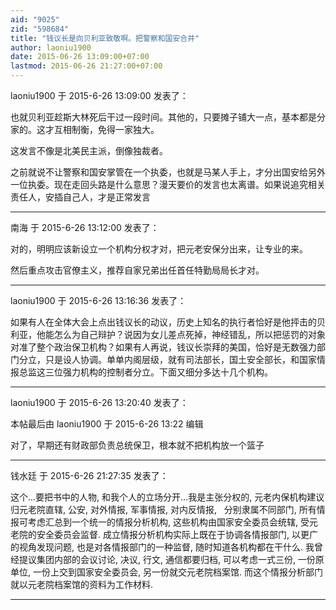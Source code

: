 ```yaml
---
aid: "9025"
zid: "598684"
title: "钱议长是向贝利亚致敬啊。把警察和国安合并"
author: laoniu1900
date: 2015-06-26 13:09:00+07:00
lastmod: 2015-06-26 21:27:00+07:00
---
```


laoniu1900 于 2015-6-26 13:09:00 发表了：

也就贝利亚趁斯大林死后干过一段时间。其他的，只要摊子铺大一点，基本都是分家的。这才互相制衡，免得一家独大。

这发言不像是北美民主派，倒像独裁者。

之前就说不让警察和国安掌管在一个执委，也就是马某人手上，才分出国安给另外一位执委。现在走回头路是什么意思？漫天要价的发言也太离谱。如果说追究相关责任人，安插自己人，才是正常发言

---

南海 于 2015-6-26 13:12:00 发表了：

对的，明明应该新设立一个机构分权才对，把元老安保分出来，让专业的来。

然后重点攻击官僚主义，推荐自家兄弟出任首任特勤局局长才对。

---

laoniu1900 于 2015-6-26 13:16:36 发表了：

如果有人在全体大会上点出钱议长的动议，历史上知名的执行者恰好是他抨击的贝利亚，他能怎么为自己辩护？说因为女儿差点死掉，神经错乱，所以把惩罚的对象对准了整个政治保卫机构？如果有人再说，钱议长崇拜的美国，恰好是无数强力部门分立，只是设人协调。单单内阁层级，就有司法部长，国土安全部长，和国家情报总监这三位强力机构的控制者分立。下面又细分多达十几个机构。

---

laoniu1900 于 2015-6-26 13:20:40 发表了：

本帖最后由 laoniu1900 于 2015-6-26 13:22 编辑

对了，早期还有财政部负责总统保卫，根本就不把机构放一个篮子

---

钱水廷 于 2015-6-26 21:27:35 发表了：

这个...要把书中的人物, 和我个人的立场分开...我是主张分权的, 元老内保机构建议归元老院直辖, 公安, 对外情报, 军事情报, 对内反情报,   分别隶属不同部门, 所有情报可考虑汇总到一个统一的情报分析机构, 这些机构由国家安全委员会统辖, 受元老院的安全委员会监督. 成立情报分析机构实际上既在于协调各情报部门, 以更广的视角发现问题, 也是对各情报部门的一种监督, 随时知道各机构都在干什么. 我曾经提议集团内部的会议讨论, 决议, 行文, 通信都要归档, 可以考虑一式三份, 一份原单位, 一份上交到国家安全委员会, 另一份就交元老院档案馆. 而这个情报分析部门就以元老院档案馆的资料为工作材料.

---
